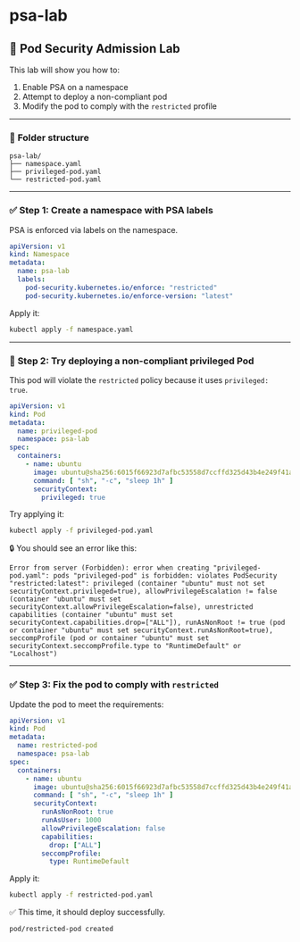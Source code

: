 # psa-lab
## 🧪 **Pod Security Admission Lab**

This lab will show you how to:

1. Enable PSA on a namespace
2. Attempt to deploy a non-compliant pod
3. Modify the pod to comply with the `restricted` profile

---

### 📁 **Folder structure**

```
psa-lab/
├── namespace.yaml
├── privileged-pod.yaml
└── restricted-pod.yaml
```

---

### ✅ **Step 1: Create a namespace with PSA labels**

PSA is enforced via labels on the namespace.

```yaml
apiVersion: v1
kind: Namespace
metadata:
  name: psa-lab
  labels:
    pod-security.kubernetes.io/enforce: "restricted"
    pod-security.kubernetes.io/enforce-version: "latest"
```

Apply it:

```bash
kubectl apply -f namespace.yaml
```

---

### 🚫 **Step 2: Try deploying a non-compliant privileged Pod**

This pod will violate the `restricted` policy because it uses `privileged: true`.

```yaml
apiVersion: v1
kind: Pod
metadata:
  name: privileged-pod
  namespace: psa-lab
spec:
  containers:
    - name: ubuntu
      image: ubuntu@sha256:6015f66923d7afbc53558d7ccffd325d43b4e249f41a6e93eef074c9505d2233
      command: [ "sh", "-c", "sleep 1h" ]
      securityContext:
        privileged: true
```

Try applying it:

```bash
kubectl apply -f privileged-pod.yaml
```

🔒 You should see an error like this:

```
Error from server (Forbidden): error when creating "privileged-pod.yaml": pods "privileged-pod" is forbidden: violates PodSecurity "restricted:latest": privileged (container "ubuntu" must not set securityContext.privileged=true), allowPrivilegeEscalation != false (container "ubuntu" must set securityContext.allowPrivilegeEscalation=false), unrestricted capabilities (container "ubuntu" must set securityContext.capabilities.drop=["ALL"]), runAsNonRoot != true (pod or container "ubuntu" must set securityContext.runAsNonRoot=true), seccompProfile (pod or container "ubuntu" must set securityContext.seccompProfile.type to "RuntimeDefault" or "Localhost")
```

---

### ✅ **Step 3: Fix the pod to comply with `restricted`**

Update the pod to meet the requirements:

```yaml
apiVersion: v1
kind: Pod
metadata:
  name: restricted-pod
  namespace: psa-lab
spec:
  containers:
    - name: ubuntu
      image: ubuntu@sha256:6015f66923d7afbc53558d7ccffd325d43b4e249f41a6e93eef074c9505d2233
      command: [ "sh", "-c", "sleep 1h" ]
      securityContext:
        runAsNonRoot: true
        runAsUser: 1000
        allowPrivilegeEscalation: false
        capabilities:
          drop: ["ALL"]
        seccompProfile:
          type: RuntimeDefault
```

Apply it:

```bash
kubectl apply -f restricted-pod.yaml
```

✅ This time, it should deploy successfully.

```bash
pod/restricted-pod created
```
